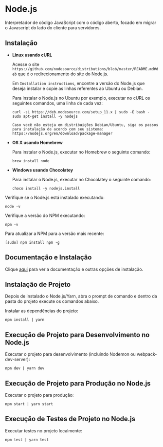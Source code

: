 # Node.js

Interpretador de código JavaScript com o código aberto, focado em migrar o Javascript do lado do cliente para servidores.

## Instalação

- **Linux usando cURL**

  Acesse o site `https://github.com/nodesource/distributions/blob/master/README.md#deb` que é o redirecionamento do site do Node.js.

  Em `Installation instructions`, encontre a versão do Node.js que deseja instalar e copie as linhas referentes ao Ubuntu ou Debian.

  Para instalar o Node.js no Ubuntu por exemplo, executar no cURL os seguintes comandos, uma linha de cada vez:

  ```
  curl -sL https://deb.nodesource.com/setup_11.x | sudo -E bash -
  sudo apt-get install -y nodejs
  ```

  `Caso você não esteja em distribuições Debian/Ubuntu, siga os passos para instalação de acordo com seu sistema: https://nodejs.org/en/download/package-manager`

- **OS X usando Homebrew**

  Para instalar o Node.js, executar no Homebrew o seguinte comando:

  ```
  brew install node
  ```

- **Windows usando Chocolatey**

  Para instalar o Node.js, executar no Chocolatey o seguinte comando:

  ```
  choco install -y nodejs.install
  ```

Verifique se o Node.js está instalado executando:

```
node -v
```

Verifique a versão do NPM executando:

```
npm -v
```

Para atualizar a NPM para a versão mais recente:

```
[sudo] npm install npm -g
```

## Documentação e Instalação

Clique [aqui](https://nodejs.org) para ver a documentação e outras opções de instalação.

## Instalação de Projeto

Depois de instalado o Node.js/Yarn, abra o prompt de comando e dentro da pasta do projeto execute os comandos abaixo.

Instalar as dependências do projeto:

```
npm install | yarn
```

## Execução de Projeto para Desenvolvimento no Node.js

Executar o projeto para desenvolvimento (incluindo Nodemon ou webpack-dev-server):

```
npm dev | yarn dev
```

## Execução de Projeto para Produção no Node.js

Executar o projeto para produção:

```
npm start | yarn start
```

## Execução de Testes de Projeto no Node.js

Executar testes no projeto localmente:

```
npm test | yarn test
```